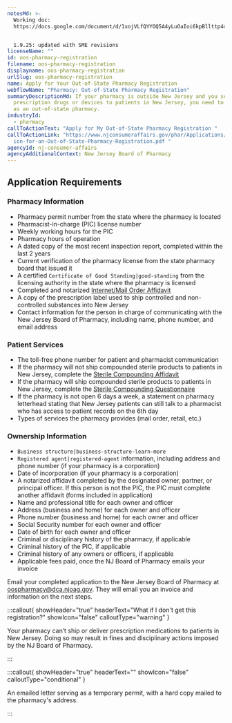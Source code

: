 ```yaml
---
notesMd: >-
  Working doc:
  https://docs.google.com/document/d/1xojVLfQYYOQ5A4yLuOaIoi6kpBllttp4dAurn1aATx0/edit?tab=t.0


  1.9.25: updated with SME revisions
licenseName: ""
id: oos-pharmacy-registration
filename: oos-pharmacy-registration
displayname: oos-pharmacy-registration
urlSlug: oos-pharmacy-registration
name: Apply for Your Out-of-State Pharmacy Registration
webflowName: "Pharmacy: Out-of-State Pharmacy Registration"
summaryDescriptionMd: If your pharmacy is outside New Jersey and you send
  prescription drugs or devices to patients in New Jersey, you need to register
  as an out-of-state pharmacy.
industryId:
  - pharmacy
callToActionText: "Apply for My Out-of-State Pharmacy Registration "
callToActionLink: "https://www.njconsumeraffairs.gov/phar/Applications/Applicat\
  ion-for-an-Out-of-State-Pharmacy-Registration.pdf "
agencyId: nj-consumer-affairs
agencyAdditionalContext: New Jersey Board of Pharmacy
---
```

## Application Requirements

### Pharmacy Information

* Pharmacy permit number from the state where the pharmacy is located
* Pharmacist-in-charge (PIC) license number
* Weekly working hours for the PIC
* Pharmacy hours of operation
* A dated copy of the most recent inspection report, completed within the last 2 years
* Current verification of the pharmacy license from the state pharmacy board that issued it
* A certified `Certificate of Good Standing|good-standing` from the licensing authority in the state where the pharmacy is licensed
* Completed and notarized [Internet/Mail Order Affidavit](https://www.njconsumeraffairs.gov/phar/Applications/Internet-Mail-Order-Affidavit.pdf)
* A copy of the prescription label used to ship controlled and non-controlled substances into New Jersey
* Contact information for the person in charge of communicating with the New Jersey Board of Pharmacy, including name, phone number, and email address

### Patient Services

* The toll-free phone number for patient and pharmacist communication
* If the pharmacy will not ship compounded sterile products to patients in New Jersey, complete the [Sterile Compounding Affidavit](https://www.njconsumeraffairs.gov/phar/Applications/Sterile-Compounding-Affidavit.pdf)
* If the pharmacy will ship compounded sterile products to patients in New Jersey, complete the [Sterile Compounding Questionnaire](https://www.njconsumeraffairs.gov/phar/Applications/Sterile-Compounding-Questionnaire.pdf)
* If the pharmacy is not open 6 days a week, a statement on pharmacy letterhead stating that New Jersey patients can still talk to a pharmacist who has access to patient records on the 6th day
* Types of services the pharmacy provides (mail order, retail, etc.)

### Ownership Information

*  `Business structure|business-structure-learn-more` 
*  `Registered agent|registered-agent` information, including address and phone number (if your pharmacy is a corporation)
* Date of incorporation (if your pharmacy is a corporation)
* A notarized affidavit completed by the designated owner, partner, or principal officer. If this person is not the PIC, the PIC must complete another affidavit (forms included in application)
* Name and professional title for each owner and officer
* Address (business and home) for each owner and officer
* Phone number (business and home) for each owner and officer
* Social Security number for each owner and officer
* Date of birth for each owner and officer
* Criminal or disciplinary history of the pharmacy, if applicable
* Criminal history of the PIC, if applicable
* Criminal history of any owners or officers, if applicable
* Applicable fees paid, once the NJ Board of Pharmacy emails your invoice

Email your completed application to the New Jersey Board of Pharmacy at [oospharmacy@dca.njoag.gov](mailto:oospharmacy@dca.njoag.gov). They will email you an invoice and information on the next steps. 

:::callout{ showHeader="true" headerText="What if I don't get this registration?" showIcon="false" calloutType="warning" }

Your pharmacy can’t ship or deliver prescription medications to patients in New Jersey. Doing so may result in fines and disciplinary actions imposed by the NJ Board of Pharmacy.

:::

:::callout{ showHeader="true" headerText="" showIcon="false" calloutType="conditional" }

An emailed letter serving as a temporary permit, with a hard copy mailed to the pharmacy's address.

:::

